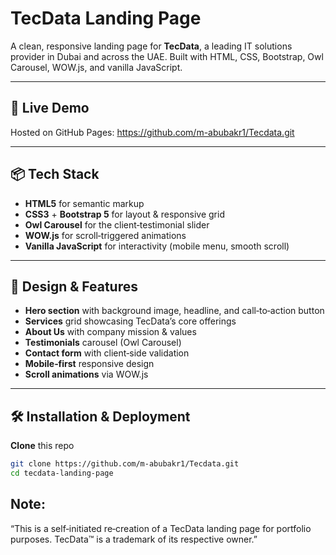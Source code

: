 # TecData Landing Page

A clean, responsive landing page for **TecData**, a leading IT solutions provider in Dubai and across the UAE. Built with HTML, CSS, Bootstrap, Owl Carousel, WOW.js, and vanilla JavaScript.

---

## 🚀 Live Demo

Hosted on GitHub Pages: https://github.com/m-abubakr1/Tecdata.git

---

## 📦 Tech Stack

- **HTML5** for semantic markup  
- **CSS3** + **Bootstrap 5** for layout & responsive grid  
- **Owl Carousel** for the client‑testimonial slider  
- **WOW.js** for scroll‑triggered animations  
- **Vanilla JavaScript** for interactivity (mobile menu, smooth scroll)

---

## 🎨 Design & Features

- **Hero section** with background image, headline, and call‑to‑action button  
- **Services** grid showcasing TecData’s core offerings  
- **About Us** with company mission & values  
- **Testimonials** carousel (Owl Carousel)  
- **Contact form** with client‑side validation  
- **Mobile‑first** responsive design  
- **Scroll animations** via WOW.js

---

## 🛠️ Installation & Deployment

**Clone** this repo  
   ```bash
   git clone https://github.com/m-abubakr1/Tecdata.git
   cd tecdata‑landing‑page
   ```
## Note:
“This is a self‑initiated re‑creation of a TecData landing page for portfolio purposes. TecData™ is a trademark of its respective owner.”
